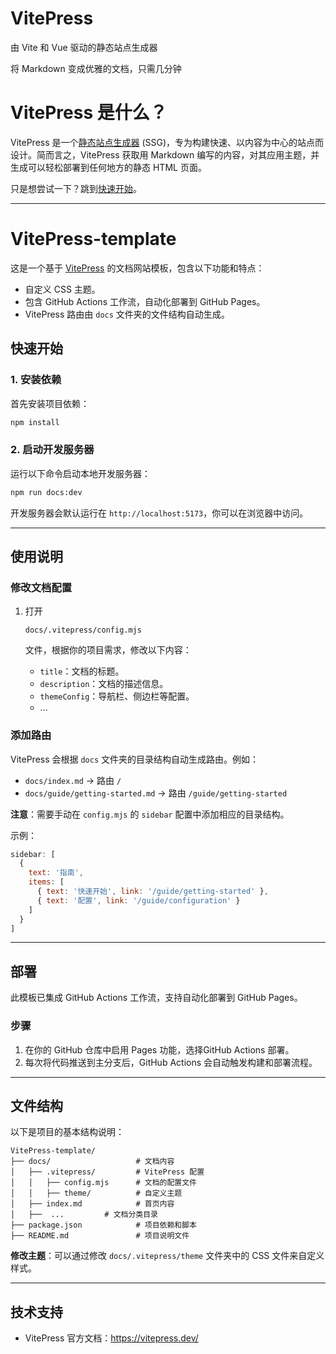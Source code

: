 <!-- 
<meta http-equiv="refresh" content="0; url=/md"> -->

# VitePress

由 Vite 和 Vue 驱动的静态站点生成器

将 Markdown 变成优雅的文档，只需几分钟

# VitePress 是什么？[](https://vitepress.dev/zh/guide/what-is-vitepress#what-is-vitepress)

VitePress 是一个[静态站点生成器](https://en.wikipedia.org/wiki/Static_site_generator) (SSG)，专为构建快速、以内容为中心的站点而设计。简而言之，VitePress 获取用 Markdown 编写的内容，对其应用主题，并生成可以轻松部署到任何地方的静态 HTML 页面。

只是想尝试一下？跳到[快速开始](https://vitepress.dev/zh/guide/getting-started)。

---

# VitePress-template

这是一个基于 [VitePress](https://vitepress.dev/) 的文档网站模板，包含以下功能和特点：

- 自定义 CSS 主题。
- 包含 GitHub Actions 工作流，自动化部署到 GitHub Pages。
- VitePress 路由由 `docs` 文件夹的文件结构自动生成。

## 快速开始

### 1. 安装依赖

首先安装项目依赖：

```bash
npm install
```

### 2. 启动开发服务器

运行以下命令启动本地开发服务器：

```bash
npm run docs:dev
```

开发服务器会默认运行在 `http://localhost:5173`，你可以在浏览器中访问。

------

## 使用说明

### 修改文档配置

1. 打开

   ```
   docs/.vitepress/config.mjs
   ```

    文件，根据你的项目需求，修改以下内容：

   - `title`：文档的标题。
   - `description`：文档的描述信息。
   - `themeConfig`：导航栏、侧边栏等配置。
   - ...

### 添加路由

VitePress 会根据 `docs` 文件夹的目录结构自动生成路由。例如：

- `docs/index.md` -> 路由 `/`
- `docs/guide/getting-started.md` -> 路由 `/guide/getting-started`

**注意**：需要手动在 `config.mjs` 的 `sidebar` 配置中添加相应的目录结构。

示例：

```javascript
sidebar: [
  {
    text: '指南',
    items: [
      { text: '快速开始', link: '/guide/getting-started' },
      { text: '配置', link: '/guide/configuration' }
    ]
  }
]
```

------

## 部署

此模板已集成 GitHub Actions 工作流，支持自动化部署到 GitHub Pages。

### 步骤

1. 在你的 GitHub 仓库中启用 Pages 功能，选择GitHub Actions 部署。
2. 每次将代码推送到主分支后，GitHub Actions 会自动触发构建和部署流程。

------

## 文件结构

以下是项目的基本结构说明：

```
VitePress-template/
├── docs/                   # 文档内容
│   ├── .vitepress/         # VitePress 配置
│   │   ├── config.mjs      # 文档的配置文件
│   │   ├── theme/          # 自定义主题
│   ├── index.md            # 首页内容
│   ├──  ...         # 文档分类目录
├── package.json            # 项目依赖和脚本
├── README.md               # 项目说明文件
```

**修改主题**：可以通过修改 `docs/.vitepress/theme` 文件夹中的 CSS 文件来自定义样式。

------

## 技术支持

- VitePress 官方文档：<https://vitepress.dev/>
